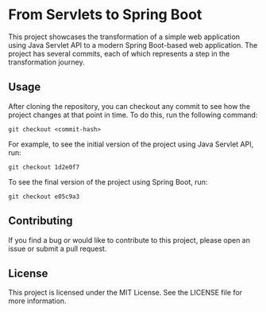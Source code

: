 # From Servlets to Spring Boot

This project showcases the transformation of a simple web application using Java Servlet API to a modern Spring Boot-based web application. 
The project has several commits, each of which represents a step in the transformation journey.

## Usage

After cloning the repository, you can checkout any commit to see how the project changes at that point in time. To do this, run the following command:

```
git checkout <commit-hash>
```

For example, to see the initial version of the project using Java Servlet API, run:

```
git checkout 1d2e0f7
```

To see the final version of the project using Spring Boot, run:

```
git checkout e05c9a3
```

## Contributing

If you find a bug or would like to contribute to this project, please open an issue or submit a pull request.

## License

This project is licensed under the MIT License. See the LICENSE file for more information.
